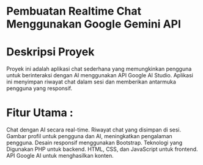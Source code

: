 # Pembuatan Realtime Chat Menggunakan Google Gemini API

# Deskripsi Proyek
Proyek ini adalah aplikasi chat sederhana yang memungkinkan pengguna untuk berinteraksi dengan AI menggunakan API Google AI Studio. Aplikasi ini menyimpan riwayat chat dalam sesi dan memberikan antarmuka pengguna yang responsif.

# Fitur Utama :
Chat dengan AI secara real-time.
Riwayat chat yang disimpan di sesi.
Gambar profil untuk pengguna dan AI, meningkatkan pengalaman pengguna.
Desain responsif menggunakan Bootstrap.
Teknologi yang Digunakan
PHP untuk backend.
HTML, CSS, dan JavaScript untuk frontend.
API Google AI untuk menghasilkan konten.
